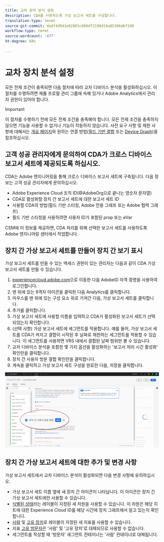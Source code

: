```yaml
---
title: 교차 장치 분석 설정
description: CDA를 사용하도록 가상 보고서 세트를 구성합니다.
translation-type: tm+mt
source-git-commit: da4f4d843e02865c006df2190d19a85306dbf2d0
workflow-type: tm+mt
source-wordcount: '477'
ht-degree: 68%

---
```



# 교차 장치 분석 설정

모든 전제 조건이 충족되면 다음 절차에 따라 교차 디바이스 분석을 활성화하십시오. 이 절차를 수행하려면 제품 프로필 관리 그룹에 속해 있거나 Adobe Analytics에서 관리자 권한이 있어야 합니다.

>[!IMPORTANT]
>
>이 절차를 수행하기 전에 모든 전제 조건을 충족해야 합니다. 모든 전제 조건을 충족하지 않으면 기능을 사용할 수 없거나 기능이 작동하지 않습니다. 사전 요구 사항 및 제한 사항에 대해서는 [개요 페이지](overview.md)와 원하는 연결 방법([필드 기반 결합](field-based-stitching.md) 또는 [Device Graph](device-graph.md))을 참조하십시오.

## 고객 성공 관리자에게 문의하여 CDA가 크로스 디바이스 보고서 세트에 제공되도록 하십시오.

CDA는 Adobe 엔지니어링을 통해 크로스 디바이스 보고서 세트에 구축됩니다. 다음 정보는 고객 성공 관리자에게 문의하십시오.

* Adobe Experience Cloud 조직 ID(@AdobeOrg으로 끝나는 영숫자 문자열)
* CDA로 활성화할 장치 간 보고서 세트에 대한 보고서 세트 ID
* 사용할 CDA의 방법(필드 기반 스티칭, Adobe 전용 그래프 또는 Adobe 협력 그래프)
* 필드 기반 스티칭을 사용하려면 사용자 ID가 포함된 prop 또는 eVar

CSM에 이 정보를 제공하면, CDA 처리를 위해 선택한 보고서 세트를 사용하도록 Adobe 엔지니어링 센터에서 작업합니다.

## 장치 간 가상 보고서 세트를 만들어 장치 간 보기 표시

가상 보고서 세트를 만들 수 있는 액세스 권한이 있는 관리자는 다음과 같이 CDA 가상 보고서 세트를 만들 수 있습니다.

1. [experiencecloud.adobe.com](https://experiencecloud.adobe.com)으로 이동한 다음 AdobeID 자격 증명을 사용하여 로그인합니다.
2. 맨 위에 있는 9격자 아이콘을 클릭한 다음 Analytics를 클릭합니다.
3. 마우스를 맨 위에 있는 구성 요소 위로 가져간 다음, 가상 보고서 세트를 클릭합니다.
4. 추가를 클릭합니다.
5. 가상 보고서 세트에 사용할 이름을 입력하고 CDA가 활성화된 보고서 세트가 선택되었는지 확인합니다.
6. (선택 사항) 가상 보고서 세트에 세그먼트를 적용합니다. 예를 들어, 가상 보고서 세트를 CDA가 켜지고 결합이 시작된 후 날짜로 제한하는 세그먼트를 적용할 수 있습니다. 이 세그먼트를 사용하면 VRS 내에서 결합된 날짜 범위만 볼 수 있습니다.
7. 교차 디바이스 분석을 포함한 몇 가지 옵션을 활성화하는 &#39;보고서 처리 시간 활성화&#39; 확인란을 클릭합니다.
8. 장치 간 사용자 방문 결합 확인란을 클릭합니다.
9. 계속을 클릭하고 가상 보고서 세트 구성을 완료한 다음, 저장을 클릭합니다.

![CDA 확인란](assets/cda-checkbox.png)

## 장치 간 가상 보고서 세트에 대한 추가 및 변경 사항

가상 보고서 세트에서 교차 디바이스 분석이 활성화되면 다음 변경 사항에 유의하십시오.

* 가상 보고서 세트 이름 옆에 새 장치 간 아이콘이 나타납니다. 이 아이콘은 장치 간 가상 보고서 세트에만 사용할 수 있습니다.
* [식별된 상태](../dimensions/identified-state.md)라는 레이블이 지정된 새 차원을 사용할 수 있습니다. 이 차원은 해당 히트에 대한 Experience Cloud ID를 해당 시간에 장치 그래프에서 알고 있는지 확인합니다.
* [사람](../metrics/people.md) 및 [고유 장치](../metrics/unique-devices.md)로 레이블이 지정된 새 지표를 사용할 수 있습니다.
* 지표 [고유 방문자](../metrics/unique-visitors.md)은 &#39;사람&#39; 및 &#39;고유 장치&#39;로 대체되므로 사용할 수 없습니다.
* 세그먼트를 작성할 때 &#39;방문자&#39; 세그먼트 컨테이너는 &#39;사람&#39; 컨테이너로 대체됩니다.
